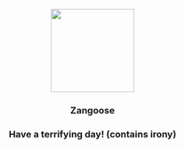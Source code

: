 <p align="center">
    <img src="https://raw.githubusercontent.com/PokeAPI/sprites/master/sprites/pokemon/335.png" width="150" height="150">
</p>
<h3 align="center"> <b>Zangoose</b></h3>
<h3 align="center">Have a terrifying day! (contains irony)</h3>
